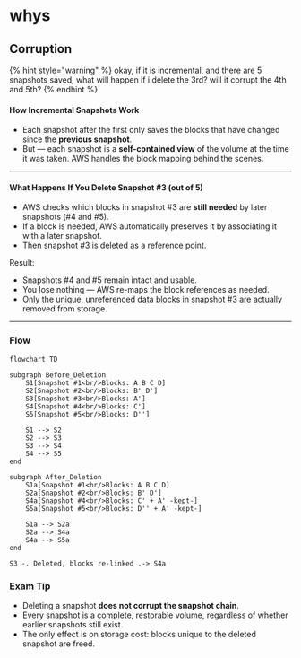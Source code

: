 # whys

## Corruption

{% hint style="warning" %}
okay, if it is incremental, and there are 5 snapshots saved, what will happen if i delete the 3rd? will it corrupt the 4th and 5th?
{% endhint %}

#### How Incremental Snapshots Work

* Each snapshot after the first only saves the blocks that have changed since the **previous snapshot**.
* But — each snapshot is a **self-contained view** of the volume at the time it was taken. AWS handles the block mapping behind the scenes.

***

#### What Happens If You Delete Snapshot #3 (out of 5)

* AWS checks which blocks in snapshot #3 are **still needed** by later snapshots (#4 and #5).
* If a block is needed, AWS automatically preserves it by associating it with a later snapshot.
* Then snapshot #3 is deleted as a reference point.

Result:

* Snapshots #4 and #5 remain intact and usable.
* You lose nothing — AWS re-maps the block references as needed.
* Only the unique, unreferenced data blocks in snapshot #3 are actually removed from storage.

***

### Flow

```mermaid
flowchart TD

subgraph Before_Deletion
    S1[Snapshot #1<br/>Blocks: A B C D]
    S2[Snapshot #2<br/>Blocks: B' D']
    S3[Snapshot #3<br/>Blocks: A']
    S4[Snapshot #4<br/>Blocks: C']
    S5[Snapshot #5<br/>Blocks: D'']
    
    S1 --> S2
    S2 --> S3
    S3 --> S4
    S4 --> S5
end

subgraph After_Deletion
    S1a[Snapshot #1<br/>Blocks: A B C D]
    S2a[Snapshot #2<br/>Blocks: B' D']
    S4a[Snapshot #4<br/>Blocks: C' + A' -kept-]
    S5a[Snapshot #5<br/>Blocks: D'' + A' -kept-]
    
    S1a --> S2a
    S2a --> S4a
    S4a --> S5a
end

S3 -. Deleted, blocks re-linked .-> S4a

```

### Exam Tip

* Deleting a snapshot **does not corrupt the snapshot chain**.
* Every snapshot is a complete, restorable volume, regardless of whether earlier snapshots still exist.
* The only effect is on storage cost: blocks unique to the deleted snapshot are freed.
